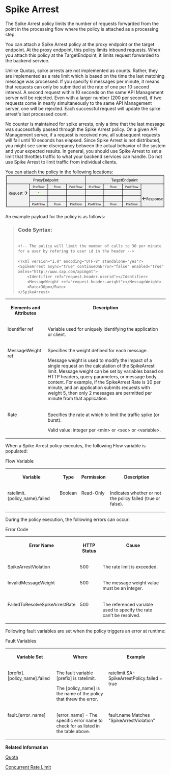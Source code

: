 <!-- loiobf441dc839034613b059cb508ad610f7 -->

# Spike Arrest

The Spike Arrest policy limits the number of requests forwarded from the point in the processing flow where the policy is attached as a processing step.

You can attach a Spike Arrest policy at the proxy endpoint or the target endpoint. At the proxy endpoint, this policy limits inbound requests. When you attach this policy at the TargetEndpoint, it limits request forwarded to the backend service.

Unlike Quotas, spike arrests are not implemented as counts. Rather, they are implemented as a rate limit which is based on the time the last matching message was processed. If you specify 6 messages per minute, it means that requests can only be submitted at the rate of one per 10 second interval. A second request within 10 seconds on the same API Management server will be rejected. Even with a larger number \(200 per second\), if two requests come in nearly simultaneously to the same API Management server, one will be rejected. Each successful request will update the spike arrest's last processed count.

No counter is maintained for spike arrests, only a time that the last message was successfully passed through the Spike Arrest policy. On a given API Management server, if a request is received now, all subsequent requests will fail until 10 seconds has elapsed. Since Spike Arrest is not distributed, you might see some discrepancy between the actual behavior of the system and your expected results. In general, you should use Spike Arrest to set a limit that throttles traffic to what your backend services can handle. Do not use Spike Arrest to limit traffic from individual clients.

You can attach the policy in the following locations: ![](images/flow_policy_1_1aa837c.png)

An example payload for the policy is as follows:

> ### Code Syntax:  
> ```
> 
> <!-- The policy will limit the number of calls to 30 per minute for a user by refering to user id in the header -->
> 
> <?xml version="1.0" encoding="UTF-8" standalone="yes"?>
> <SpikeArrest async="true" continueOnError="false" enabled="true" xmlns="http://www.sap.com/apimgmt">
>     <Identifier ref="request.header.userid"></Identifier>
>     <MessageWeight ref="request.header.weight"></MessageWeight>
>     <Rate>30pm</Rate>
> </SpikeArrest>
> 
> ```


<table>
<tr>
<th valign="top">

**Elements and Attributes**



</th>
<th valign="top">

**Description**



</th>
</tr>
<tr>
<td valign="top">

Identifier ref



</td>
<td valign="top">

Variable used for uniquely identifying the application or client.



</td>
</tr>
<tr>
<td valign="top">

MessageWeight ref



</td>
<td valign="top">

Specifies the weight defined for each message.

Message weight is used to modify the impact of a single request on the calculation of the SpikeArrest limit. Message weight can be set by variables based on HTTP headers, query parameters, or message body content. For example, if the SpikeArrest Rate is 10 per minute, and an application submits requests with weight 5, then only 2 messages are permitted per minute from that application.



</td>
</tr>
<tr>
<td valign="top">

Rate



</td>
<td valign="top">

Specifies the rate at which to limit the traffic spike \(or burst\).

Valid value: integer per <min\> or <sec\> or <variable\>.



</td>
</tr>
</table>

When a Spike Arrest policy executes, the following Flow variable is populated:

<a name="loiobf441dc839034613b059cb508ad610f7__table_bnr_fjb_n1b"/>Flow Variable


<table>
<tr>
<th valign="top">

Variable



</th>
<th valign="top">

Type



</th>
<th valign="top">

Permission



</th>
<th valign="top">

Description



</th>
</tr>
<tr>
<td valign="top">

ratelimit.\{policy\_name\}.failed



</td>
<td valign="top">

Boolean



</td>
<td valign="top">

Read-Only



</td>
<td valign="top">

Indicates whether or not the policy failed \(true or false\).



</td>
</tr>
</table>

During the policy execution, the following errors can occur:

<a name="loiobf441dc839034613b059cb508ad610f7__table_sbx_lsx_lz"/>Error Code


<table>
<tr>
<th valign="top">

Error Name



</th>
<th valign="top">

HTTP Status



</th>
<th valign="top">

Cause



</th>
</tr>
<tr>
<td valign="top">

SpikeArrestViolation



</td>
<td valign="top">

500



</td>
<td valign="top">

The rate limit is exceeded.



</td>
</tr>
<tr>
<td valign="top">

InvalidMessageWeight



</td>
<td valign="top">

500



</td>
<td valign="top">

The message weight value must be an integer.



</td>
</tr>
<tr>
<td valign="top">

FailedToResolveSpikeArrestRate



</td>
<td valign="top">

500



</td>
<td valign="top">

The referenced variable used to specify the rate can't be resolved.



</td>
</tr>
</table>

Following fault variables are set when the policy triggers an error at runtime:

<a name="loiobf441dc839034613b059cb508ad610f7__table_c4m_r25_h1b"/>Fault Variables


<table>
<tr>
<th valign="top">

Variable Set



</th>
<th valign="top">

Where



</th>
<th valign="top">

Example



</th>
</tr>
<tr>
<td valign="top">

\[prefix\].\[policy\_name\].failed



</td>
<td valign="top">

The fault variable \[prefix\] is ratelimit.

The \[policy\_name\] is the name of the policy that threw the error.



</td>
<td valign="top">

ratelimit.SA-SpikeArrestPolicy.failed = true



</td>
</tr>
<tr>
<td valign="top">

fault.\[error\_name\]



</td>
<td valign="top">

\[error\_name\] = The specific error name to check for as listed in the table above.



</td>
<td valign="top">

fault.name Matches "SpikeArrestViolation"



</td>
</tr>
</table>

**Related Information**  


[Quota](quota-1f742c1.md "The Quota policy defines the number of request messages an application can submit to an API over a given period of time.")

[Concurrent Rate Limit](concurrent-rate-limit-8f22baa.md "The Concurrent Rate Limit policy is being decommissioned. The support for the Concurrent Rate Limit policy has come to an end. You can no longer create or update an API proxy with Concurrent Rate Limit policy. If you’re still using the policy and wondering which policy to use to best meet your rate-limiting needs, see Replace Concurrent Rate Limit Policy with Alternative Policies.")

